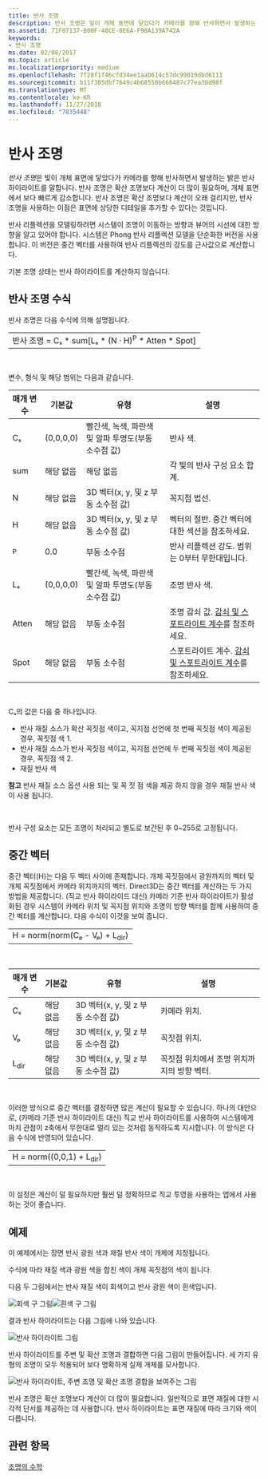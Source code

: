 ```yaml
---
title: 반사 조명
description: 반사 조명은 빛이 개체 표면에 닿았다가 카메라를 향해 반사하면서 발생하는 밝은 반사 하이라이트입니다.
ms.assetid: 71F87137-B00F-48CE-8E6A-F98A139A742A
keywords:
- 반사 조명
ms.date: 02/08/2017
ms.topic: article
ms.localizationpriority: medium
ms.openlocfilehash: 7f28f1f46cfd34ee1aab614c57dc99019dbd6111
ms.sourcegitcommit: b11f305dbf7649c4b68550b666487c77ea30d98f
ms.translationtype: MT
ms.contentlocale: ko-KR
ms.lasthandoff: 11/27/2018
ms.locfileid: "7835448"
---
```

# <a name="specular-lighting"></a>반사 조명


*반사 조명*은 빛이 개체 표면에 닿았다가 카메라를 향해 반사하면서 발생하는 밝은 반사 하이라이트를 말합니다. 반사 조명은 확산 조명보다 계산이 더 많이 필요하며, 개체 표면에서 보다 빠르게 감소합니다. 반사 조명은 확산 조명보다 계산이 오래 걸리지만, 반사 조명을 사용하는 이점은 표면에 상당한 디테일을 추가할 수 있다는 것입니다.

반사 리플렉션을 모델링하려면 시스템이 조명이 이동하는 방향과 뷰어의 시선에 대한 방향을 알고 있어야 합니다. 시스템은 Phong 반사 리플렉션 모델을 단순화한 버전을 사용합니다. 이 버전은 중간 벡터를 사용하여 반사 리플렉션의 강도를 근사값으로 계산합니다.

기본 조명 상태는 반사 하이라이트를 계산하지 않습니다.

## <a name="span-idspecularlightingequationspanspan-idspecularlightingequationspanspan-idspecularlightingequationspanspecular-lighting-equation"></a><span id="Specular_Lighting_Equation"></span><span id="specular_lighting_equation"></span><span id="SPECULAR_LIGHTING_EQUATION"></span>반사 조명 수식


반사 조명은 다음 수식에 의해 설명됩니다.

|                                                                             |
|-----------------------------------------------------------------------------|
| 반사 조명 = Cₛ \* sum\[Lₛ \* (N · H)<sup>P</sup> \* Atten \* Spot\] |

 

변수, 형식 및 해당 범위는 다음과 같습니다.

| 매개 변수    | 기본값 | 유형                                                             | 설명                                                                                            |
|--------------|---------------|------------------------------------------------------------------|--------------------------------------------------------------------------------------------------------|
| Cₛ           | (0,0,0,0)     | 빨간색, 녹색, 파란색 및 알파 투명도(부동 소수점 값) | 반사 색.                                                                                        |
| sum          | 해당 없음           | 해당 없음                                                              | 각 빛의 반사 구성 요소 합계.                                                          |
| N            | 해당 없음           | 3D 벡터(x, y, 및 z 부동 소수점 값)                    | 꼭지점 법선.                                                                                         |
| H            | 해당 없음           | 3D 벡터(x, y, 및 z 부동 소수점 값)                    | 벡터의 절반. 중간 벡터에 대한 섹션을 참조하세요.                                                |
| <sup>P</sup> | 0.0           | 부동 소수점                                                   | 반사 리플렉션 강도. 범위는 0부터 무한대입니다.                                                     |
| Lₛ           | (0,0,0,0)     | 빨간색, 녹색, 파란색 및 알파 투명도(부동 소수점 값) | 조명 반사 색.                                                                                  |
| Atten        | 해당 없음           | 부동 소수점                                                   | 조명 감쇠 값. [감쇠 및 스포트라이트 계수](attenuation-and-spotlight-factor.md)를 참조하세요. |
| Spot         | 해당 없음           | 부동 소수점                                                   | 스포트라이트 계수. [감쇠 및 스포트라이트 계수](attenuation-and-spotlight-factor.md)를 참조하세요.        |

 

Cₐ의 값은 다음 중 하나입니다.

-   반사 재질 소스가 확산 꼭짓점 색이고, 꼭지점 선언에 첫 번째 꼭짓점 색이 제공된 경우, 꼭짓점 색 1.
-   반사 재질 소스가 반사 꼭짓점 색이고, 꼭지점 선언에 두 번째 꼭짓점 색이 제공된 경우, 꼭짓점 색 2.
-   재질 반사 색

**참고**  반사 재질 소스 옵션 사용 되는 및 꼭 짓 점 색을 제공 하지 않을 경우 재질 반사 색이 사용 됩니다.

 

반사 구성 요소는 모든 조명이 처리되고 별도로 보간된 후 0~255로 고정됩니다.

## <a name="span-idthehalfwayvectorspanspan-idthehalfwayvectorspanspan-idthehalfwayvectorspanthe-halfway-vector"></a><span id="The_Halfway_Vector"></span><span id="the_halfway_vector"></span><span id="THE_HALFWAY_VECTOR"></span>중간 벡터


중간 벡터(H)는 다음 두 벡터 사이에 존재합니다. 개체 꼭짓점에서 광원까지의 벡터 및 개체 꼭짓점에서 카메라 위치까지의 벡터. Direct3D는 중간 벡터를 계산하는 두 가지 방법을 제공합니다. (직교 반사 하이라이드 대신) 카메라 기준 반사 하이라이트가 활성화된 경우 시스템이 카메라 위치 및 꼭지점 위치와 조명의 방향 벡터를 함께 사용하여 중간 벡터를 계산합니다. 다음 수식이 이것을 보여 줍니다.

|                                           |
|-------------------------------------------|
| H = norm(norm(Cₚ - Vₚ) + L<sub>dir</sub>) |

 

| 매개 변수       | 기본값 | 유형                                          | 설명                                                  |
|-----------------|---------------|-----------------------------------------------|--------------------------------------------------------------|
| Cₛ              | 해당 없음           | 3D 벡터(x, y, 및 z 부동 소수점 값) | 카메라 위치.                                             |
| Vₚ              | 해당 없음           | 3D 벡터(x, y, 및 z 부동 소수점 값) | 꼭짓점 위치.                                             |
| L<sub>dir</sub> | 해당 없음           | 3D 벡터(x, y, 및 z 부동 소수점 값) | 꼭짓점 위치에서 조명 위치까지의 방향 벡터. |

 

이러한 방식으로 중간 벡터를 결정하면 많은 계산이 필요할 수 있습니다. 하나의 대안으로, (카메라 기준 반사 하이라이트 대신) 직교 반사 하이라이트를 사용하여 시스템에게 마치 관점이 z축에서 무한대로 멀리 있는 것처럼 동작하도록 지시합니다. 이 방식은 다음 수식에 반영되어 있습니다.

|                                     |
|-------------------------------------|
| H = norm((0,0,1) + L<sub>dir</sub>) |

 

이 설정은 계산이 덜 필요하지만 훨씬 덜 정확하므로 직교 투영을 사용하는 앱에서 사용하는 것이 좋습니다.

## <a name="span-idexamplespanspan-idexamplespanspan-idexamplespanexample"></a><span id="Example"></span><span id="example"></span><span id="EXAMPLE"></span>예제


이 예제에서는 장면 반사 광원 색과 재질 반사 색이 개체에 지정됩니다.

수식에 따라 재질 색과 광원 색을 합친 색이 개체 꼭짓점의 색이 됩니다.

다음 두 그림에서는 반사 재질 색이 회색이고 반사 광원 색이 흰색입니다.

![회색 구 그림](images/amb1.jpg)![흰색 구 그림](images/lightwhite.jpg)

결과 반사 하이라이트는 다음 그림에 나와 있습니다.

![반사 하이라이트 그림](images/lights.jpg)

반사 하이라이트를 주변 및 확산 조명과 결합하면 다음 그림이 만들어집니다. 세 가지 유형의 조명이 모두 적용되어 보다 명확하게 실제 개체를 모사합니다.

![반사 하이라이트, 주변 조명 및 확산 조명 결합을 보여주는 그림](images/lightads.jpg)

반사 조명은 확산 조명보다 계산이 더 많이 필요합니다. 일반적으로 표면 재질에 대한 시각적 단서를 제공하는 데 사용합니다. 반사 하이라이트는 표면 재질에 따라 크기와 색이 다릅니다.

## <a name="span-idrelated-topicsspanrelated-topics"></a><span id="related-topics"></span>관련 항목


[조명의 수학](mathematics-of-lighting.md)

 

 




